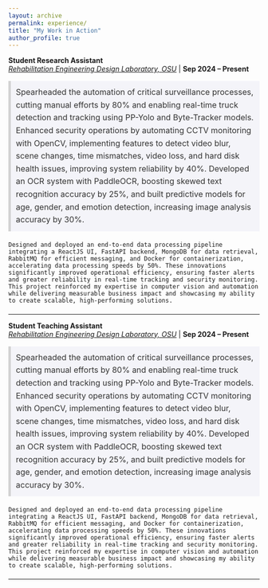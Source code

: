 ```yaml
---
layout: archive
permalink: experience/
title: "My Work in Action"
author_profile: true
---
```


**Student Research Assistant**  
*[Rehabilitation Engineering Design Laboratory, OSU](https://red.osu.edu/team/)* | **Sep 2024 – Present**  

<div class="experience-description">
  <p class="highlighted-paragraph">
    Spearheaded the automation of critical surveillance processes, cutting manual efforts by 80% and enabling real-time truck detection and tracking using PP-Yolo and Byte-Tracker models. Enhanced security operations by automating CCTV monitoring with OpenCV, implementing features to detect video blur, scene changes, time mismatches, video loss, and hard disk health issues, improving system reliability by 40%. Developed an OCR system with PaddleOCR, boosting skewed text recognition accuracy by 25%, and built predictive models for age, gender, and emotion detection, increasing image analysis accuracy by 30%.

    Designed and deployed an end-to-end data processing pipeline integrating a ReactJS UI, FastAPI backend, MongoDB for data retrieval, RabbitMQ for efficient messaging, and Docker for containerization, accelerating data processing speeds by 50%. These innovations significantly improved operational efficiency, ensuring faster alerts and greater reliability in real-time tracking and security monitoring. This project reinforced my expertise in computer vision and automation while delivering measurable business impact and showcasing my ability to create scalable, high-performing solutions.
    
  </p>
</div>

---

**Student Teaching Assistant**  
*[Rehabilitation Engineering Design Laboratory, OSU](https://cse.osu.edu/)* | **Sep 2024 – Present**  

<div class="experience-description">
  <p class="highlighted-paragraph">
    Spearheaded the automation of critical surveillance processes, cutting manual efforts by 80% and enabling real-time truck detection and tracking using PP-Yolo and Byte-Tracker models. Enhanced security operations by automating CCTV monitoring with OpenCV, implementing features to detect video blur, scene changes, time mismatches, video loss, and hard disk health issues, improving system reliability by 40%. Developed an OCR system with PaddleOCR, boosting skewed text recognition accuracy by 25%, and built predictive models for age, gender, and emotion detection, increasing image analysis accuracy by 30%.

    Designed and deployed an end-to-end data processing pipeline integrating a ReactJS UI, FastAPI backend, MongoDB for data retrieval, RabbitMQ for efficient messaging, and Docker for containerization, accelerating data processing speeds by 50%. These innovations significantly improved operational efficiency, ensuring faster alerts and greater reliability in real-time tracking and security monitoring. This project reinforced my expertise in computer vision and automation while delivering measurable business impact and showcasing my ability to create scalable, high-performing solutions.
    
  </p>
</div>


---

<style>
  .experience-description p {
    font-size: 16px; /* Adjust font size */
    line-height: 1.6; /* Add some space between lines */
    color: #333; /* Dark gray for text */
    margin-bottom: 20px; /* Space between paragraphs */
  }

  .highlighted-paragraph {
    background-color: #f4f4f9; /* Light background for better readability */
    padding: 10px; /* Padding inside the paragraph */
    border-left: 5px solid #d3d3d3; /* Blue line for emphasis */
    margin-bottom: 15px; /* Space after each highlighted paragraph */
  }

  .highlighted-paragraph:hover {
    background-color: #e2e2e8; /* Change background color on hover */
  }
</style>
